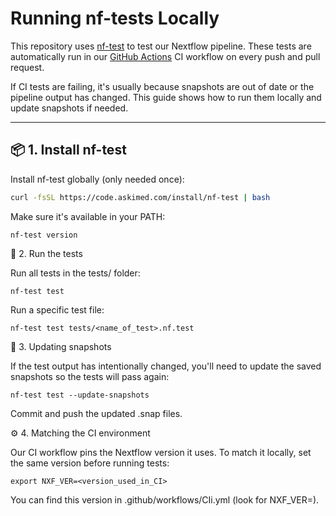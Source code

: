 # Running nf-tests Locally

This repository uses [nf-test](https://code.askimed.com/nf-test/) to test our
Nextflow pipeline. These tests are automatically run in our
[GitHub Actions](https://docs.github.com/en/actions) CI workflow
on every push and pull request.

If CI tests are failing, it's usually because snapshots are out of date
or the pipeline output has changed. This guide shows how to run them locally
and update snapshots if needed.

---

## 📦 1. Install nf-test

Install nf-test globally (only needed once):

```bash
curl -fsSL https://code.askimed.com/install/nf-test | bash
```

Make sure it's available in your PATH:

`nf-test version`

🧪 2. Run the tests

Run all tests in the tests/ folder:

`nf-test test`

Run a specific test file:

`nf-test test tests/<name_of_test>.nf.test`


📝 3. Updating snapshots

If the test output has intentionally changed, you'll need to update the saved
snapshots so the tests will pass again:

`nf-test test --update-snapshots`

Commit and push the updated .snap files.

⚙️ 4. Matching the CI environment

Our CI workflow pins the Nextflow version it uses.
To match it locally, set the same version before running tests:

`export NXF_VER=<version_used_in_CI>`


You can find this version in .github/workflows/CIi.yml (look for NXF_VER=).